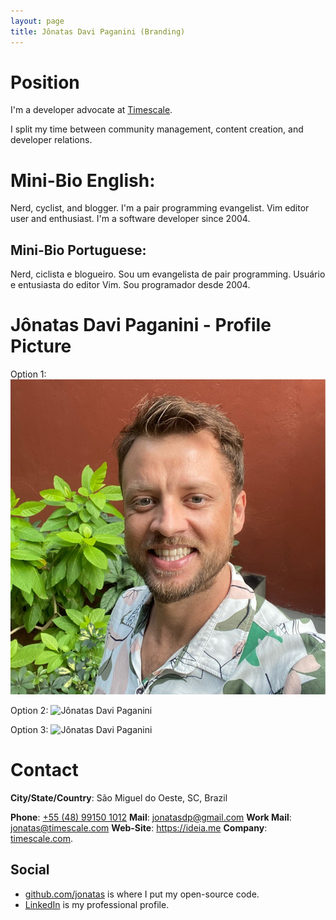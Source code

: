```yaml
---
layout: page
title: Jônatas Davi Paganini (Branding)
---
```


# Position

I'm a developer advocate at [Timescale](https://timescale.com).

I split my time between community management, content creation, and developer relations.

# Mini-Bio English:

Nerd, cyclist, and blogger. I'm a pair programming evangelist.
Vim editor user and enthusiast. I'm a software developer since 2004.

## Mini-Bio Portuguese:

Nerd, ciclista e blogueiro. Sou um evangelista de pair programming.
Usuário e entusiasta do editor Vim. Sou programador desde 2004.

# Jônatas Davi Paganini - Profile Picture

Option 1:
![Jônatas Davi Paganini](/images/jonatasdp-2023.jpeg)

Option 2:
![Jônatas Davi Paganini](/images/jonatasdp-2023-smiling.jpg)

Option 3:
![Jônatas Davi Paganini](/images/jonatasdp-speaking.jpg)

# Contact

**City/State/Country**: São Miguel do Oeste, SC, Brazil

**Phone**: [+55 (48) 99150 1012](tel:5548991501012)
**Mail**: jonatasdp@gmail.com
**Work Mail**: jonatas@timescale.com
**Web-Site**: https://ideia.me
**Company**: [timescale.com](https://timescale.com).

## Social

* [github.com/jonatas](https://github.com/jonatas) is where I put my open-source code.
* [LinkedIn](https://in.linkedin.com/in/jonatasdp) is my professional profile.

